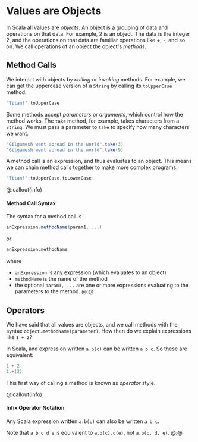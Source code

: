 # Values are Objects

In Scala all values are *objects*. An object is a grouping of data and operations on that data. For example, 2 is an object. The data is the integer 2, and the operations on that data are familiar operations like +, -, and so on. We call operations of an object the object's *methods*. 

## Method Calls

We interact with objects by *calling* or *invoking* methods. For example, we can get the uppercase version of a `String` by calling its `toUpperCase` method.

```scala mdoc
"Titan!".toUpperCase
```

Some methods accept *parameters* or *arguments*, which control how the method works. The `take` method, for example, takes characters from a `String`. We must pass a parameter to `take` to specify how many characters we want.

```scala mdoc
"Gilgamesh went abroad in the world".take(3)
"Gilgamesh went abroad in the world".take(9)
```

A method call is an expression, and thus evaluates to an object. This means we can chain method calls together to make more complex programs:

```scala mdoc
"Titan!".toUpperCase.toLowerCase
```

@:callout(info)
#### Method Call Syntax

The syntax for a method call is

```scala
anExpression.methodName(param1, ...)
```

or

```scala
anExpression.methodName
```

where

- `anExpression` is any expression (which evaluates to an object)
- `methodName` is the name of the method
- the optional `param1, ...` are one or more expressions evaluating to the parameters to the method.
@:@


## Operators

We have said that all values are objects, and we call methods with the syntax `object.methodName(parameter)`. How then do we explain expressions like `1 + 2`?

In Scala, and expression written `a.b(c)` can be written `a b c`. So these are equivalent:

```scala mdoc
1 + 2
1.+(2)
```

This first way of calling a method is known as *operator* style.

@:callout(info)
#### Infix Operator Notation

Any Scala expression written `a.b(c)` can also be written `a b c`.

Note that `a b c d e` is equivalent to `a.b(c).d(e)`, not `a.b(c, d, e)`.
@:@
